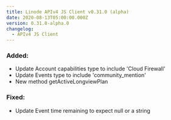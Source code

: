 ```yaml
---
title: Linode APIv4 JS Client v0.31.0 (alpha)
date: 2020-08-13T05:00:00.000Z
version: 0.31.0-alpha.0
changelog:
  - APIv4 JS Client
---
```


### Added:

- Update Account capabilities type to include 'Cloud Firewall'
- Update Events type to include 'community_mention'
- New method getActiveLongviewPlan

### Fixed:

- Update Event time remaining to expect null or a string
